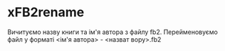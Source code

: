 # xFB2rename

Вичитуємо назву книги та ім'я автора з файлу fb2.
Перейменовуємо файл у форматі <ім'я автора> - <назват вору>.fb2